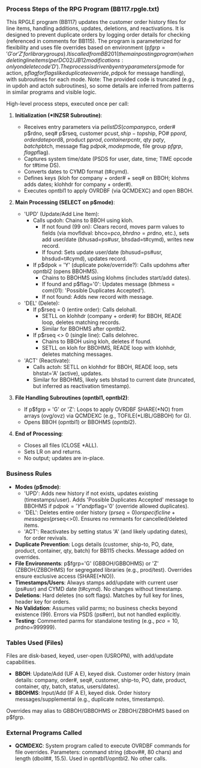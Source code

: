 ### Process Steps of the RPG Program (BB117.rpgle.txt)

This RPGLE program (BB117) updates the customer order history files for line items, handling additions, updates, deletions, and reactivations. It is designed to prevent duplicate orders by logging order details for checking (referenced in comments for BB115). The program is parameterized for flexibility and uses file overrides based on environment (p$fgrp = 'G' or 'Z' for library groups). It is called from BB201 (the main posting program) when deleting line items (per DC02/JB12 modifications: only on delete code 'D'). The process is driven by entry parameters (p$mode for action, p$flag for flags like duplicate override, p$dpok for message handling), with subroutines for each mode. Note: The provided code is truncated (e.g., in updoh and actoh subroutines), so some details are inferred from patterns in similar programs and visible logic.

High-level process steps, executed once per call:

1. **Initialization (*INZSR Subroutine)**:
   - Receives entry parameters via p$elist DS (company p$co, order# p$rdno, seq# p$rseq, customer p$cust, ship-to p$ship, PO# p$pord, order date p$ord8, product p$prod, container p$cntr, qty p$qty, batch p$btch, message flag p$dpok, mode p$mode, file group p$fgrp, flag p$flag).
   - Captures system time/date (PSDS for user, date, time; TIME opcode for t#time DS).
   - Converts dates to CYMD format (t#cymd).
   - Defines keys (kloh for company + order# + seq# on BBOH; klohms adds dates; klohhdr for company + order#).
   - Executes opntbl1 to apply OVRDBF (via QCMDEXC) and open BBOH.

2. **Main Processing (SELECT on p$mode)**:
   - 'UPD' (Update/Add Line Item):
     - Calls updoh: Chains to BBOH using kloh.
       - If not found (99 on): Clears record, moves parm values to fields (via movfldval: bhco=p$co, bhrdno=p$rdno, etc.), sets add user/date (bhusad=ps#usr, bhsdad=t#cymd), writes new record.
       - If found: Sets update user/date (bhusud=ps#usr, bhsdud=t#cymd), updates record.
     - If p$dpok = 'Y' (duplicate poke/override?): Calls updohms after opntbl2 (opens BBOHMS).
       - Chains to BBOHMS using klohms (includes start/add dates).
       - If found and p$flag='0': Updates message (bhmess = com(01): 'Possible Duplicates Accepted').
       - If not found: Adds new record with message.
   - 'DEL' (Delete):
     - If p$rseq = 0 (entire order): Calls delohall.
       - SETLL on klohhdr (company + order#) for BBOH, READE loop, deletes matching records.
       - Similar for BBOHMS after opntbl2.
     - If p$rseq <> 0 (single line): Calls delohrec.
       - Chains to BBOH using kloh, deletes if found.
       - SETLL on kloh for BBOHMS, READE loop with klohhdr, deletes matching messages.
   - 'ACT' (Reactivate):
     - Calls actoh: SETLL on klohhdr for BBOH, READE loop, sets bhstat='A' (active), updates.
     - Similar for BBOHMS, likely sets bhstad to current date (truncated, but inferred as reactivation timestamp).

3. **File Handling Subroutines (opntbl1, opntbl2)**:
   - If p$fgrp = 'G' or 'Z': Loops to apply OVRDBF SHARE(*NO) from arrays (ovg/ovz) via QCMDEXC (e.g., TOFILE(*LIBL/GBBOH) for G).
   - Opens BBOH (opntbl1) or BBOHMS (opntbl2).

4. **End of Processing**:
   - Closes all files (CLOSE *ALL).
   - Sets LR on and returns.
   - No output; updates are in-place.

### Business Rules

- **Modes (p$mode)**:
  - 'UPD': Adds new history if not exists, updates existing (timestamps/user). Adds 'Possible Duplicates Accepted' message to BBOHMS if p$dpok='Y' and p$flag='0' (override allowed duplicates).
  - 'DEL': Deletes entire order history (p$rseq=0) or specific line + messages (p$rseq<>0). Ensures no remnants for cancelled/deleted items.
  - 'ACT': Reactivates by setting status 'A' (and likely updating dates), for order revivals.
- **Duplicate Prevention**: Logs details (customer, ship-to, PO, date, product, container, qty, batch) for BB115 checks. Message added on overrides.
- **File Environments**: p$fgrp='G' (GBBOH/GBBOHMS) or 'Z' (ZBBOH/ZBBOHMS) for segregated libraries (e.g., prod/test). Overrides ensure exclusive access (SHARE(*NO)).
- **Timestamps/Users**: Always stamps add/update with current user (ps#usr) and CYMD date (t#cymd). No changes without timestamp.
- **Deletions**: Hard deletes (no soft flags). Matches by full key for lines, header key for orders.
- **No Validation**: Assumes valid parms; no business checks beyond existence (99). Errors via PSDS (ps#err), but not handled explicitly.
- **Testing**: Commented parms for standalone testing (e.g., p$co=10, p$rdno=999999).

### Tables Used (Files)

Files are disk-based, keyed, user-open (USROPN), with add/update capabilities.

- **BBOH**: Update/Add (UF A E), keyed disk. Customer order history (main details: company, order#, seq#, customer, ship-to, PO, date, product, container, qty, batch, status, users/dates).
- **BBOHMS**: Input/Add (IF A E), keyed disk. Order history messages/supplemental (e.g., duplicate notes, timestamps).

Overrides may alias to GBBOH/GBBOHMS or ZBBOH/ZBBOHMS based on p$fgrp.

### External Programs Called

- **QCMDEXC**: System program called to execute OVRDBF commands for file overrides. Parameters: command string (dbov##, 80 chars) and length (dbol##, 15.5). Used in opntbl1/opntbl2. No other calls.
